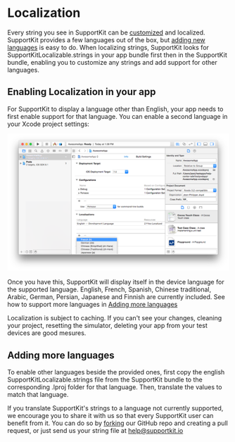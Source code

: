 # Localization

Every string you see in SupportKit can be [customized](#strings-customization) and localized. SupportKit provides a few languages out of the box, but [adding new languages](#adding-more-languages) is easy to do. When localizing strings, SupportKit looks for SupportKitLocalizable.strings in your app bundle first then in the SupportKit bundle, enabling you to customize any strings and add support for other languages.

## Enabling Localization in your app

For SupportKit to display a language other than English, your app needs to first enable support for that language. You can enable a second language in your Xcode project settings:

![Enable Localization](/images/add_language.png)

Once you have this, SupportKit will display itself in the device language for the supported language. English, French, Spanish, Chinese traditional, Arabic, German, Persian, Japanese and Finnish are currently included. See how to support more languages in [Adding more languages](#adding-more-languages)

<aside class="warning">
Localization is subject to caching. If you can't see your changes, cleaning your project, resetting the simulator, deleting your app from your test devices are good mesures.
</aside>

## Adding more languages

To enable other languages beside the provided ones, first copy the english SupportKitLocalizable.strings file from the SupportKit bundle to the corresponding .lproj folder for that language. Then, translate the values to match that language.

If you translate SupportKit's strings to a language not currently supported, we encourage you to share it with us so that every SupportKit user can benefit from it. You can do so by [forking](https://github.com/radialpoint/SupportKit/fork) our GitHub repo and creating a pull request, or just send us your string file at <a href="mailto:help@supportkit.io">help@supportkit.io</a>
